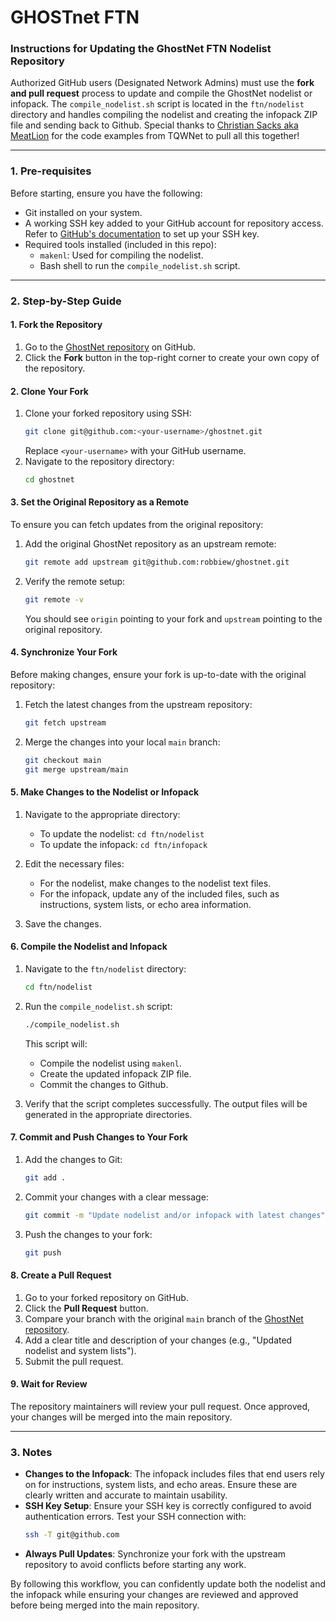 # GHOSTnet FTN

### Instructions for Updating the GhostNet FTN Nodelist Repository

Authorized GitHub users (Designated Network Admins) must use the **fork and pull request** process to update and compile the GhostNet nodelist or infopack. The `compile_nodelist.sh` script is located in the `ftn/nodelist` directory and handles compiling the nodelist and creating the infopack ZIP file and sending back to Github. Special thanks to [Christian Sacks aka MeatLion](https://github.com/christiansacks/tqwnet_nodelist) for the code examples from TQWNet to pull all this together!

---

### **1. Pre-requisites**
Before starting, ensure you have the following:
- Git installed on your system.
- A working SSH key added to your GitHub account for repository access. Refer to [GitHub's documentation](https://docs.github.com/en/authentication/connecting-to-github-with-ssh) to set up your SSH key.
- Required tools installed (included in this repo):
  - `makenl`: Used for compiling the nodelist.
  - Bash shell to run the `compile_nodelist.sh` script.

---

### **2. Step-by-Step Guide**

#### **1. Fork the Repository**
1. Go to the [GhostNet repository](https://github.com/robbiew/ghostnet) on GitHub.
2. Click the **Fork** button in the top-right corner to create your own copy of the repository.

#### **2. Clone Your Fork**
1. Clone your forked repository using SSH:
   ```bash
   git clone git@github.com:<your-username>/ghostnet.git
   ```
   Replace `<your-username>` with your GitHub username.
2. Navigate to the repository directory:
   ```bash
   cd ghostnet
   ```

#### **3. Set the Original Repository as a Remote**
To ensure you can fetch updates from the original repository:
1. Add the original GhostNet repository as an upstream remote:
   ```bash
   git remote add upstream git@github.com:robbiew/ghostnet.git
   ```
2. Verify the remote setup:
   ```bash
   git remote -v
   ```
   You should see `origin` pointing to your fork and `upstream` pointing to the original repository.

#### **4. Synchronize Your Fork**
Before making changes, ensure your fork is up-to-date with the original repository:
1. Fetch the latest changes from the upstream repository:
   ```bash
   git fetch upstream
   ```
2. Merge the changes into your local `main` branch:
   ```bash
   git checkout main
   git merge upstream/main
   ```

#### **5. Make Changes to the Nodelist or Infopack**
1. Navigate to the appropriate directory:
   - To update the nodelist: `cd ftn/nodelist`
   - To update the infopack: `cd ftn/infopack`

2. Edit the necessary files:
   - For the nodelist, make changes to the nodelist text files.
   - For the infopack, update any of the included files, such as instructions, system lists, or echo area information.
3. Save the changes.

#### **6. Compile the Nodelist and Infopack**
1. Navigate to the `ftn/nodelist` directory:
   ```bash
   cd ftn/nodelist
   ```
2. Run the `compile_nodelist.sh` script:
   ```bash
   ./compile_nodelist.sh
   ```
   This script will:
   - Compile the nodelist using `makenl`.
   - Create the updated infopack ZIP file.
   - Commit the changes to Github.

3. Verify that the script completes successfully. The output files will be generated in the appropriate directories.

#### **7. Commit and Push Changes to Your Fork**
1. Add the changes to Git:
   ```bash
   git add .
   ```
2. Commit your changes with a clear message:
   ```bash
   git commit -m "Update nodelist and/or infopack with latest changes"
   ```
3. Push the changes to your fork:
   ```bash
   git push
   ```

#### **8. Create a Pull Request**
1. Go to your forked repository on GitHub.
2. Click the **Pull Request** button.
3. Compare your branch with the original `main` branch of the [GhostNet repository](https://github.com/robbiew/ghostnet).
4. Add a clear title and description of your changes (e.g., "Updated nodelist and system lists").
5. Submit the pull request.

#### **9. Wait for Review**
The repository maintainers will review your pull request. Once approved, your changes will be merged into the main repository.

---

### **3. Notes**
- **Changes to the Infopack**: The infopack includes files that end users rely on for instructions, system lists, and echo areas. Ensure these are clearly written and accurate to maintain usability.
- **SSH Key Setup**: Ensure your SSH key is correctly configured to avoid authentication errors. Test your SSH connection with:
   ```bash
   ssh -T git@github.com
   ```
- **Always Pull Updates**: Synchronize your fork with the upstream repository to avoid conflicts before starting any work.

By following this workflow, you can confidently update both the nodelist and the infopack while ensuring your changes are reviewed and approved before being merged into the main repository.

